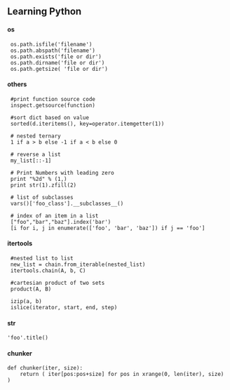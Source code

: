 ## Learning Python 
                        
#### os

     os.path.isfile('filename')
     os.path.abspath('filename')
     os.path.exists('file or dir')
     os.path.dirname('file or dir')
     os.path.getsize( 'file or dir')


#### others

     #print function source code
     inspect.getsource(function)  
 
     #sort dict based on value 
     sorted(d.iteritems(), key=operator.itemgetter(1))
    
     # nested ternary
     1 if a > b else -1 if a < b else 0
     
     # reverse a list
     my_list[::-1]

     # Print Numbers with leading zero
     print "%2d" % (1,)
     print str(1).zfill(2)

     # list of subclasses
     vars()['foo_class'].__subclasses__()

     # index of an item in a list
     ["foo","bar","baz"].index('bar')
     [i for i, j in enumerate(['foo', 'bar', 'baz']) if j == 'foo']


#### itertools

     #nested list to list 
     new_list = chain.from_iterable(nested_list)
     itertools.chain(A, b, C)

     #cartesian product of two sets
     product(A, B)

     izip(a, b)
     islice(iterator, start, end, step)
    

#### str

    'foo'.title()

    
#### chunker

    def chunker(iter, size): 
        return ( iter[pos:pos+size] for pos in xrange(0, len(iter), size) )
